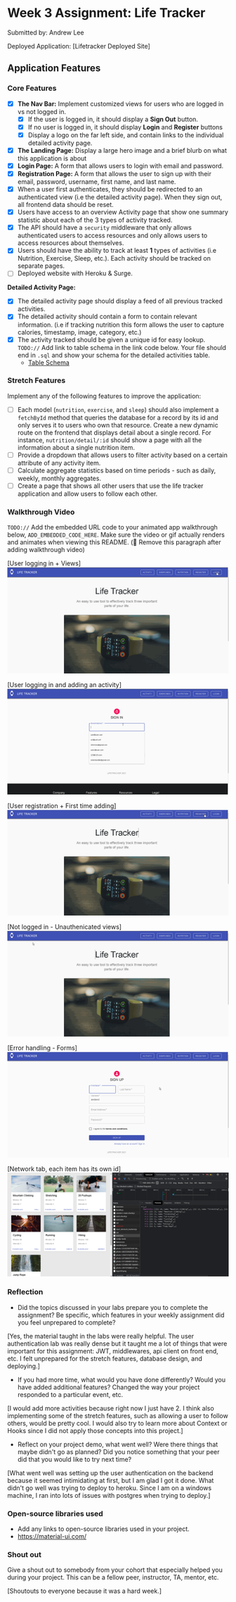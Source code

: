 # Week 3 Assignment: Life Tracker

Submitted by: Andrew Lee

Deployed Application: [Lifetracker Deployed Site]

## Application Features

### Core Features

- [X] **The Nav Bar:** Implement customized views for users who are logged in vs not logged in.
  - [X] If the user is logged in, it should display a **Sign Out** button. 
  - [X] If no user is logged in, it should display **Login** and **Register** buttons
  - [X] Display a logo on the far left side, and contain links to the individual detailed activity page. 
- [X] **The Landing Page:** Display a large hero image and a brief blurb on what this application is about
- [X] **Login Page:** A form that allows users to login with email and password.
- [X] **Registration Page:** A form that allows the user to sign up with their email, password, username, first name, and last name.
- [X] When a user first authenticates, they should be redirected to an authenticated view (i.e the detailed activity page). When they sign out, all frontend data should be reset.
- [X] Users have access to an overview Activity page that show one summary statistic about each of the 3 types of activity tracked.
- [X] The API should have a `security` middleware that only allows authenticated users to access resources and only allows users to access resources about themselves. 
- [X] Users should have the ability to track at least **1** types of activities (i.e Nutrition, Exercise, Sleep, etc.). Each activity should be tracked on separate pages.
- [ ] Deployed website with Heroku & Surge. 

**Detailed Activity Page:**
- [X] The detailed activity page should display a feed of all previous tracked activities.
- [X] The detailed activity should contain a form to contain relevant information. (i.e if tracking nutrition this form allows the user to capture calories, timestamp, image, category, etc.) 
- [X] The activity tracked should be given a unique id for easy lookup.
  `TODO://` Add link to table schema in the link code below. Your file should end in `.sql` and show your schema for the detailed activities table.
  * [Table Schema](https://github.com/f1rstpr/assignment3/blob/main/api/lifetracker-schema.sql) 

### Stretch Features

Implement any of the following features to improve the application:
- [ ] Each model (`nutrition`, `exercise`, and `sleep`) should also implement a `fetchById` method that queries the database for a record by its id and only serves it to users who own that resource. Create a new dynamic route on the frontend that displays detail about a single record. For instance, `nutrition/detail/:id` should show a page with all the information about a single nutrition item.
- [ ] Provide a dropdown that allows users to filter activity based on a certain attribute of any activity item.
- [ ] Calculate aggregate statistics based on time periods - such as daily, weekly, monthly aggregates.
- [ ] Create a page that shows all other users that use the life tracker application and allow users to follow each other.

### Walkthrough Video

`TODO://` Add the embedded URL code to your animated app walkthrough below, `ADD_EMBEDDED_CODE_HERE`. Make sure the video or gif actually renders and animates when viewing this README. (🚫 Remove this paragraph after adding walkthrough video)


[User logging in + Views]
![](https://github.com/f1rstpr/assignment3/blob/main/frontend/gifs/userLogin.gif)

[User logging in and adding an activity]
![](https://github.com/f1rstpr/assignment3/blob/main/frontend/gifs/userAddToNutrition.gif)

[User registration + First time adding]
![](https://github.com/f1rstpr/assignment3/blob/main/frontend/gifs/userRegister.gif)

[Not logged in - Unauthenicated views]
![](https://github.com/f1rstpr/assignment3/blob/main/frontend/gifs/userNotLoggedIn.gif)

[Error handling - Forms]
![](https://github.com/f1rstpr/assignment3/blob/main/frontend/gifs/ErrorHandling.gif)

[Network tab, each item has its own id]
![](https://github.com/f1rstpr/assignment3/blob/main/frontend/gifs/networj.png)

### Reflection

* Did the topics discussed in your labs prepare you to complete the assignment? Be specific, which features in your weekly assignment did you feel unprepared to complete?

[Yes, the material taught in the labs were really helpful. The user authentication lab was really dense but it taught me a lot of things that were important for this assignment: JWT, middlewares, api client on front end, etc. I felt unprepared for the stretch features, database design, and deploying.]

* If you had more time, what would you have done differently? Would you have added additional features? Changed the way your project responded to a particular event, etc.
  
[I would add more activities because right now I just have 2. I think also implementing some of the stretch features, such as allowing a user to follow others, would be pretty cool. I would also try to learn more about Context or Hooks since I did not apply those concepts into this project.]

* Reflect on your project demo, what went well? Were there things that maybe didn't go as planned? Did you notice something that your peer did that you would like to try next time?

[What went well was setting up the user authentication on the backend because it seemed intimidating at first, but I am glad I got it done. What didn't go well was trying to deploy to heroku. Since I am on a windows machine, I ran into lots of issues with postgres when trying to deploy.]

### Open-source libraries used

- Add any links to open-source libraries used in your project.
- https://material-ui.com/ 

### Shout out

Give a shout out to somebody from your cohort that especially helped you during your project. This can be a fellow peer, instructor, TA, mentor, etc.

[Shoutouts to everyone because it was a hard week.]





